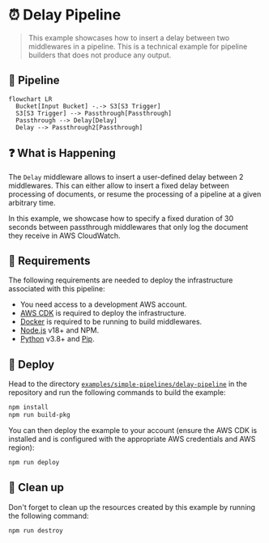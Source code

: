 # ⏰ Delay Pipeline

> This example showcases how to insert a delay between two middlewares in a pipeline. This is a technical example for pipeline builders that does not produce any output.

## :dna: Pipeline

```mermaid
flowchart LR
  Bucket[Input Bucket] -.-> S3[S3 Trigger]
  S3[S3 Trigger] --> Passthrough[Passthrough]
  Passthrough --> Delay[Delay]
  Delay --> Passthrough2[Passthrough]
```

## ❓ What is Happening

The `Delay` middleware allows to insert a user-defined delay between 2 middlewares. This can either allow to insert a fixed delay between processing of documents, or resume the processing of a pipeline at a given arbitrary time.

In this example, we showcase how to specify a fixed duration of 30 seconds between passthrough middlewares that only log the document they receive in AWS CloudWatch.

## 📝 Requirements

The following requirements are needed to deploy the infrastructure associated with this pipeline:

- You need access to a development AWS account.
- [AWS CDK](https://docs.aws.amazon.com/cdk/latest/guide/getting_started.html#getting_started_install) is required to deploy the infrastructure.
- [Docker](https://docs.docker.com/get-docker/) is required to be running to build middlewares.
- [Node.js](https://nodejs.org/en/download/) v18+ and NPM.
- [Python](https://www.python.org/downloads/) v3.8+ and [Pip](https://pip.pypa.io/en/stable/installation/).

## 🚀 Deploy

Head to the directory [`examples/simple-pipelines/delay-pipeline`](/examples/simple-pipelines/delay-pipeline) in the repository and run the following commands to build the example:

```bash
npm install
npm run build-pkg
```

You can then deploy the example to your account (ensure the AWS CDK is installed and is configured with the appropriate AWS credentials and AWS region):

```bash
npm run deploy
```

## 🧹 Clean up

Don't forget to clean up the resources created by this example by running the following command:

```bash
npm run destroy
```
